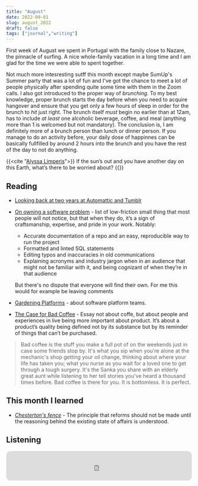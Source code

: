```yaml
---
title: "August"
date: 2022-09-01
slug: august_2022
draft: false
tags: ["journal","writing"]
---
```


First week of August we spent in Portugal with the family close to Nazare, the pinnacle of surfing.
A nice whole-family vacation in a long time and I am glad for the time we were able to spent together.

Not much more intesresting sutff this month except maybe SumUp's Summer party that was a lot of fun
and I've got the chance to meet a lot of people physically after spending quite some time with them
in the Zoom calls. I also got introduced to the proper way of _brunching_. To my best knowledge,
proper brunch starts the day before when you need to acquire hangover and ensure that you get
only a few hours of sleep in order for the brunch to _hit_ just right. The brunch itself _must_
begin no earlier than at 12am, has to include _at least_ one alcoholic beverage, coffee, and meal
(anything more than 1 is welcomed but not mandatory). The conclusion is, I am definitely more of a
brunch person than lunch or dinner person. If you manage to do an activity before, your daily dose
of happinnes can be basically fullfilled by around 2 hours into the brunch and you have the rest of the
day to not do anything.

{{<cite "[Alyssa Limperis](https://www.morningbrew.com/daily/stories/2022/08/31/brew-questionnaire-with-alyssa-limperis)">}}
If the sun’s out and you have another day on this Earth, what’s there to be worried about?
{{</cite>}}

## Reading

- [Looking back at two years at Automattic and Tumblr](https://vickiboykis.com/2022/07/25/looking-back-at-two-years-at-automattic-and-tumblr/)
- [On owning a software problem](https://vickiboykis.com/2022/02/21/on-owning-a-software-problem/) - list of low-friction small thing that most people will not notice, but that when they do, it’s a sign of craftsmanship, expertise, and pride in your work.
  Notably:
  - Accurate documentation of a repo and an easy, reproducible way to run the project
  - Formatted and linted SQL statements
  - Editing typos and inaccuracies in old communications
  - Explaining acronyms and industry jargon when in an audience that might not be familiar with it, and being cognizant of when they’re in that audience
  
  But there's no dispute that everyone will find their own. For me this would for example be leaving comments
- [Gardening Platforms](https://docs.google.com/presentation/d/1cY95dRixFho0pMIlrEFcGL_XKVy9vnE4NGOD6TQMj50/view?pli=1#slide=id.p) - about software platform teams.
- [The Case for Bad Coffee](https://www.seriouseats.com/the-case-for-bad-coffee) - Essay not about coffe, but about people and experiences in live being more important about product.
  It’s about a product’s quality being defined not by its substance but by its reminder of things that can’t be purchased.

> Bad coffee is the stuff you make a full pot of on the weekends just in case some friends stop by.
> It's what you sip when you're alone at the mechanic's shop getting your oil change, thinking about where your life has taken you;
> what you nurse as you wait for a loved one to get through a tough surgery.
> It's the Sanka you share with an elderly great aunt while listening to her tell stories you've heard a thousand times before.
> Bad coffee is there for you. It is bottomless. It is perfect.

## This month I learned

- [_Chesterton's fence_](https://en.wiktionary.org/wiki/Chesterton%27s_fence) - The principle that reforms should not be made until the reasoning behind the existing state of affairs is understood.

## Listening

<iframe style="border-radius:12px" src="https://open.spotify.com/embed/track/1xLaEijKDSut5CGuBCcrf0?utm_source=generator" width="100%" height="80" frameBorder="0" allowfullscreen="" allow="autoplay; clipboard-write; encrypted-media; fullscreen; picture-in-picture"></iframe>

